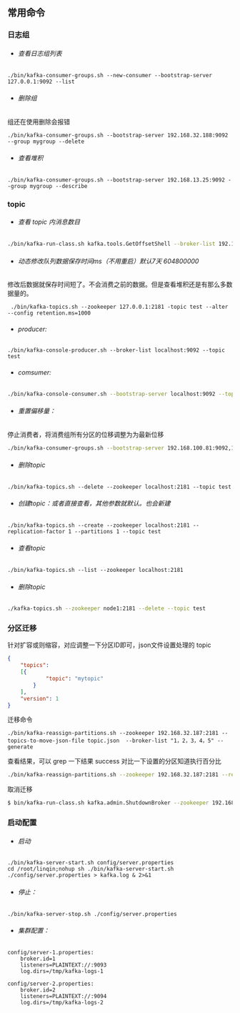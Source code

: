 ## 常用命令

### 日志组

- ###### 查看日志组列表

```shell
./bin/kafka-consumer-groups.sh --new-consumer --bootstrap-server 127.0.0.1:9092 --list
```

- ###### 删除组

组还在使用删除会报错

```shell
./bin/kafka-consumer-groups.sh --bootstrap-server 192.168.32.188:9092 --group mygroup --delete
```

- ###### 查看堆积

```shell
./bin/kafka-consumer-groups.sh --bootstrap-server 192.168.13.25:9092 --group mygroup --describe
```

### topic

- ###### 查看 topic 内消息数目

```sh
./bin/kafka-run-class.sh kafka.tools.GetOffsetShell --broker-list 192.168.13.33:9092  --topic  mytopic --time -1 --offsets 1 | awk -F  ":" '{sum += $3} END {print sum}'
```

- ###### 动态修改队列数据保存时间ms（不用重启）默认7天 604800000

修改后数据就保存时间短了。不会消费之前的数据。但是查看堆积还是有那么多数据量的。

```shell
 ./bin/kafka-topics.sh --zookeeper 127.0.0.1:2181 -topic test --alter --config retention.ms=1000
```

- ###### producer:

```shell
./bin/kafka-console-producer.sh --broker-list localhost:9092 --topic test
```

- ###### comsumer:

```sh
./bin/kafka-console-consumer.sh --bootstrap-server localhost:9092 --topic test --from-beginning
```

- ###### 重置偏移量：

停止消费者，将消费组所有分区的位移调整为为最新位移

```sh
./bin/kafka-consumer-groups.sh --bootstrap-server 192.168.100.81:9092,192.168.100.82:9092 --group mygroup --reset-offsets --all-topics --to-latest --execute
```

- ###### 删除topic

```shell
./bin/kafka-topics.sh --delete --zookeeper localhost:2181 --topic test
```

- ###### 创建topic：或者直接查看，其他参数就默认。也会新建

```shell
./bin/kafka-topics.sh --create --zookeeper localhost:2181 --replication-factor 1 --partitions 1 --topic test
```

- ###### 查看topic

```shell
./bin/kafka-topics.sh --list --zookeeper localhost:2181
```

- ###### 删除topic

```sh
./kafka-topics.sh --zookeeper node1:2181 --delete --topic test
```

### 分区迁移

针对扩容或则缩容，对应调整一下分区ID即可，json文件设置处理的 topic

```json
{
    "topics":
    [{
            "topic": "mytopic"
        }
    ],
    "version": 1
}

```

迁移命令

```shell
./bin/kafka-reassign-partitions.sh --zookeeper 192.168.32.187:2181 --topics-to-move-json-file topic.json  --broker-list "1，2，3，4，5" --generate
```

查看结果，可以 grep 一下结果 success 对比一下设置的分区知道执行百分比

```sh
./bin/kafka-reassign-partitions.sh --zookeeper 192.168.32.187:2181 --reassignment-json-file topic.json  --verify  
```

取消迁移

```sh
$ bin/kafka-run-class.sh kafka.admin.ShutdownBroker --zookeeper 192.168.2.225:2181 --broker ${brokerId} --num.retries 3 --retry.interval.ms 60 
```



### 启动配置

- ###### 启动

```shell
./bin/kafka-server-start.sh config/server.properties
cd /root/linqin;nohup sh ./bin/kafka-server-start.sh ./config/server.properties > kafka.log & 2>&1
```

- ###### 停止：

```shell
./bin/kafka-server-stop.sh ./config/server.properties 
```

- ###### 集群配置：

```shell
config/server-1.properties:
    broker.id=1
    listeners=PLAINTEXT://:9093
    log.dirs=/tmp/kafka-logs-1

config/server-2.properties:
    broker.id=2
    listeners=PLAINTEXT://:9094
    log.dirs=/tmp/kafka-logs-2
```

